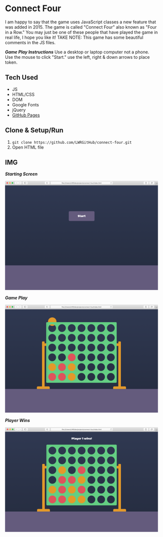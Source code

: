 # Connect Four
I am happy to say that the game uses JavaScript classes a new feature that was added in 2015. The game is called "Connect Four" also known as "Four in a Row." You may just be one of these people that have played the game in real life, I hope you like it! TAKE NOTE: This game has some beautiful comments in the JS files.

***Game Play Instructions***
Use a desktop or laptop computer not a phone. Use the mouse to click "Start." use the left, right & down arrows to place token.


## Tech Used
- JS
- HTML/CSS
- DOM
- Google Fonts
- jQuery
- [GitHub Pages](https://lwrgithub.github.io/connect-four/)


## Clone & Setup/Run
1. `git clone https://github.com/LWRGitHub/connect-four.git`
2. Open HTML file


## IMG

***Starting Screen***

<img src="https://raw.githubusercontent.com/LWRGitHub/connect-four/main/img/start.png" alt="this is a screen shot of the starting screen for the connect four game, a big button on screen says start.">


***Game Play***

<img src="https://raw.githubusercontent.com/LWRGitHub/connect-four/main/img/game-play.png" alt="this is a screen shot of game play happening in the connect four game.">


***Player Wins***

<img src="https://raw.githubusercontent.com/LWRGitHub/connect-four/main/img/player-1-wins.png" alt="this is a screen shot of what it looks like when a player wins the game. Words on screen say player one wins there is a diagonal chain of red checkers indicating the winner.">